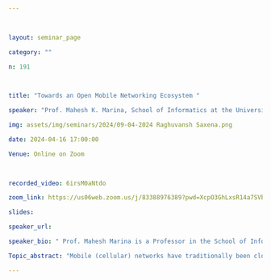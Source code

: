 ```yaml
--- 

  

layout: seminar_page 

category: "" 

n: 191

  

title: "Towards an Open Mobile Networking Ecosystem " 

speaker: "Prof. Mahesh K. Marina, School of Informatics at the University of Edinburgh "  

img: assets/img/seminars/2024/09-04-2024 Raghuvansh Saxena.png

date: 2024-04-16 17:00:00  

Venue: Online on Zoom 

  

recorded_video: 6irsM0aNtdo

zoom_link: https://us06web.zoom.us/j/83388976389?pwd=XcpO3GhLxsR14a7SVbPx33HQQa1jbt.1 

slides:  

speaker_url: 

speaker_bio: " Prof. Mahesh Marina is a Professor in the School of Informatics at the University of Edinburgh, where he leads the Networked Systems Research Group, and a Visiting Professor in the Department of Computer Science at Johns Hopkins University. Previously, he was a Turing Fellow at the Alan Turing Institute (the UK’s national institute for data science and AI) for five years (2018-23) and has also served as the Director of the Institute for Computing Systems Architecture within Informatics@Edinburgh for four years till July 2022. Prior to joining Edinburgh, he had a two-year postdoctoral stint at the UCLA Computer Science Department after earning his PhD in Computer Science from the State University of New York at Stony Brook. He has previously held visiting researcher positions at ETH Zurich and at Ofcom (the UK’s telecommunications regulator) at their Headquarters in London. He is an ACM Distinguished Member and an IEEE Senior Member."

Topic_abstract: "Mobile (cellular) networks have traditionally been closed systems, developed as vertically integrated and blackbox appliances by a few equipment vendors and deployed by a handful of national scale mobile network operators in each country, all in all a small ecosystem. However, we have witnessed a radical transformation in the design and deployment of mobile networking systems in the recent past that reflects a path towards greater openness. In this talk, I’ll give my perspective on the key drivers (economic and beyond) behind this trend and the main enablers for this transformation. I’ll complement this by outlining my key research contributions in this direction. Further, I’ll highlight one of my recent works, CoreKube, that rearchitects the mobile core control plane for efficient cloud-native operation and serves as a basis for open (multi-vendor) core. Finally, considering Open RAN, I’ll outline the opportunity for even greater openness and efficiency gains via data-driven operation and leveraging the power of AI."

---
```

